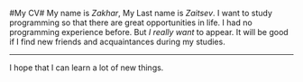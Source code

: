 #My CV#
My name is *Zakhar*, My Last name is *Zaitsev*.
I want to study programming so that there are great opportunities in life. I had no programming experience before. But *I really want* to appear. It will be good if I find new friends and acquaintances during my studies.
***
I hope that I can learn a lot of new things.

